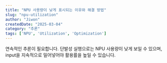 ```yaml
---
title: "NPU 사용량이 낮게 표시되는 이유와 해결 방법"
slug: "npu-utilization"
author: "Jiwon"
createdDate: "2025-03-04"
category: "추론"
tags: ['NPU', 'Utilization', 'Optimization']
---
```

연속적인 추론이 필요합니다. 단발성 실행으로는 NPU 사용량이 낮게 보일 수 있으며, input을 지속적으로 밀어넣어야 활용률을 높일 수 있습니다.
